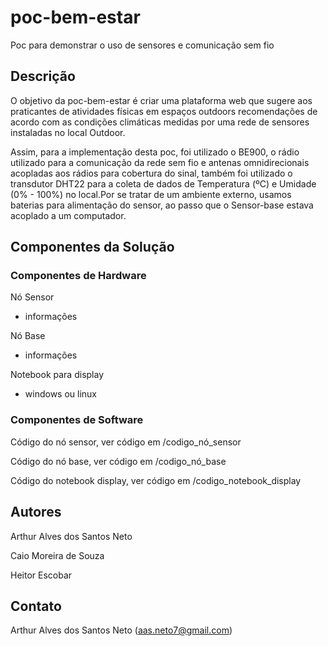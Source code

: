 # poc-bem-estar
Poc para demonstrar o uso de sensores e comunicação sem fio

## Descrição 
  O objetivo da poc-bem-estar é  criar uma plataforma web que sugere aos praticantes de atividades físicas em espaços outdoors recomendações de acordo com as condições climáticas medidas por uma rede de sensores instaladas no local Outdoor.
  
  Assim, para a implementação desta poc, foi utilizado o BE900, o rádio utilizado para a comunicação da rede sem fio e antenas omnidirecionais acopladas aos rádios para cobertura do sinal, também foi utilizado o transdutor DHT22 para a coleta de dados de Temperatura (ºC) e Umidade (0% - 100%) no local.Por se tratar de um ambiente externo, usamos baterias para alimentação do sensor, ao passo que o Sensor-base estava acoplado a um computador.

## Componentes da Solução 
### Componentes de Hardware
Nó Sensor
- informações

Nó Base
- informações

Notebook para display
- windows ou linux
### Componentes de Software
Código do nó sensor, ver código em /codigo_nó_sensor

Código do nó base, ver código em /codigo_nó_base

Código do notebook display, ver código em /codigo_notebook_display


## Autores 
Arthur Alves dos Santos Neto

Caio Moreira de Souza

Heitor Escobar

## Contato
Arthur Alves dos Santos Neto (aas.neto7@gmail.com)


